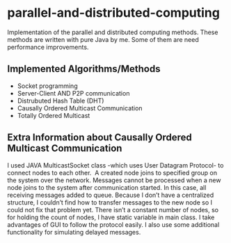# parallel-and-distributed-computing #

Implementation of the parallel and distributed computing methods. These methods are written with pure Java by me. Some of them are need performance improvements. 

## Implemented Algorithms/Methods

* Socket programming
* Server-Client AND P2P communication
* Distrubuted Hash Table (DHT)
* Causally Ordered Multicast Communication
* Totally Ordered Multicast

## Extra Information about Causally Ordered Multicast Communication ##
I used JAVA MulticastSocket class -which uses User Datagram Protocol- to
connect nodes to each other.  A created node joins to specified group on the system
over the network. Messages cannot be processed when a new node joins to the system
after communication started. In this case, all receiving messages added to queue.
Because I don’t have a centralized structure, I couldn’t find how to transfer messages to
the new node so I could not fix that problem yet. There isn’t a constant number of nodes,
so for holding the count of nodes, I have static variable in main class. I take advantages
of GUI to follow the protocol easily. I also use some additional functionality for simulating
delayed messages.
